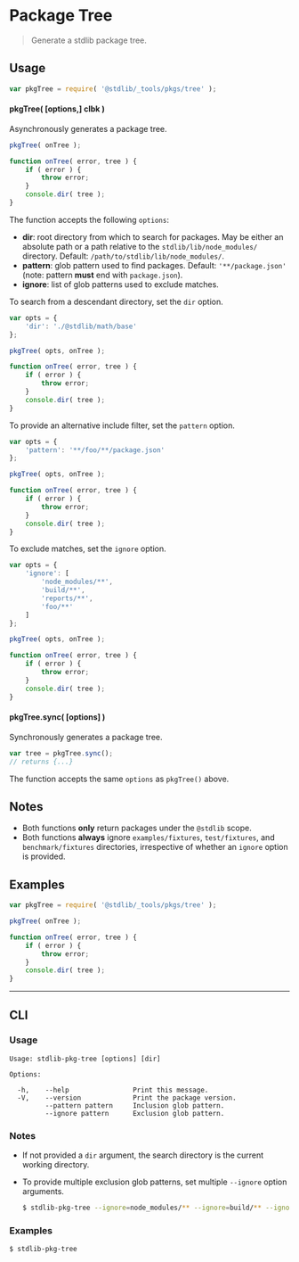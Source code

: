 <!--

@license Apache-2.0

Copyright (c) 2018 The Stdlib Authors.

Licensed under the Apache License, Version 2.0 (the "License");
you may not use this file except in compliance with the License.
You may obtain a copy of the License at

   http://www.apache.org/licenses/LICENSE-2.0

Unless required by applicable law or agreed to in writing, software
distributed under the License is distributed on an "AS IS" BASIS,
WITHOUT WARRANTIES OR CONDITIONS OF ANY KIND, either express or implied.
See the License for the specific language governing permissions and
limitations under the License.

-->

# Package Tree

> Generate a stdlib package tree.

<section class="usage">

## Usage

```javascript
var pkgTree = require( '@stdlib/_tools/pkgs/tree' );
```

#### pkgTree( \[options,] clbk )

Asynchronously generates a package tree.

```javascript
pkgTree( onTree );

function onTree( error, tree ) {
    if ( error ) {
        throw error;
    }
    console.dir( tree );
}
```

The function accepts the following `options`:

-   **dir**: root directory from which to search for packages. May be either an absolute path or a path relative to the `stdlib/lib/node_modules/` directory. Default: `/path/to/stdlib/lib/node_modules/`.
-   **pattern**: glob pattern used to find packages. Default: `'**/package.json'` (note: pattern **must** end with `package.json`).
-   **ignore**: list of glob patterns used to exclude matches.

To search from a descendant directory, set the `dir` option.

```javascript
var opts = {
    'dir': './@stdlib/math/base'
};

pkgTree( opts, onTree );

function onTree( error, tree ) {
    if ( error ) {
        throw error;
    }
    console.dir( tree );
}
```

To provide an alternative include filter, set the `pattern` option.

```javascript
var opts = {
    'pattern': '**/foo/**/package.json'
};

pkgTree( opts, onTree );

function onTree( error, tree ) {
    if ( error ) {
        throw error;
    }
    console.dir( tree );
}
```

To exclude matches, set the `ignore` option.

```javascript
var opts = {
    'ignore': [
        'node_modules/**',
        'build/**',
        'reports/**',
        'foo/**'
    ]
};

pkgTree( opts, onTree );

function onTree( error, tree ) {
    if ( error ) {
        throw error;
    }
    console.dir( tree );
}
```

#### pkgTree.sync( \[options] )

Synchronously generates a package tree.

```javascript
var tree = pkgTree.sync();
// returns {...}
```

The function accepts the same `options` as `pkgTree()` above.

</section>

<!-- /.usage -->

<section class="notes">

## Notes

-   Both functions **only** return packages under the `@stdlib` scope.
-   Both functions **always** ignore `examples/fixtures`, `test/fixtures`, and `benchmark/fixtures` directories, irrespective of whether an `ignore` option is provided.

</section>

<!-- /.notes -->

<section class="examples">

## Examples

<!-- eslint no-undef: "error" -->

```javascript
var pkgTree = require( '@stdlib/_tools/pkgs/tree' );

pkgTree( onTree );

function onTree( error, tree ) {
    if ( error ) {
        throw error;
    }
    console.dir( tree );
}
```

</section>

<!-- /.examples -->

* * *

<section class="cli">

## CLI

<section class="usage">

### Usage

```text
Usage: stdlib-pkg-tree [options] [dir]

Options:

  -h,    --help                Print this message.
  -V,    --version             Print the package version.
         --pattern pattern     Inclusion glob pattern.
         --ignore pattern      Exclusion glob pattern.
```

</section>

<!-- /.usage -->

<section class="notes">

### Notes

-   If not provided a `dir` argument, the search directory is the current working directory.

-   To provide multiple exclusion glob patterns, set multiple `--ignore` option arguments.

    ```bash
    $ stdlib-pkg-tree --ignore=node_modules/** --ignore=build/** --ignore=reports/**
    ```

</section>

<!-- /.notes -->

<section class="examples">

### Examples

```bash
$ stdlib-pkg-tree
```

</section>

<!-- /.examples -->

</section>

<!-- /.cli -->

<section class="links">

</section>

<!-- /.links -->
